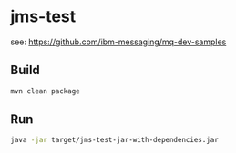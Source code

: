# jms-test

see: https://github.com/ibm-messaging/mq-dev-samples

## Build

```sh
mvn clean package
```

## Run

```sh
java -jar target/jms-test-jar-with-dependencies.jar
```
